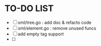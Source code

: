 # TO-DO LIST
- [ ] xml/tree.go : add doc & refacto code
- [ ] xml/element.go : remove unused funcs
- [ ] add empty tag support
- [ ] 
